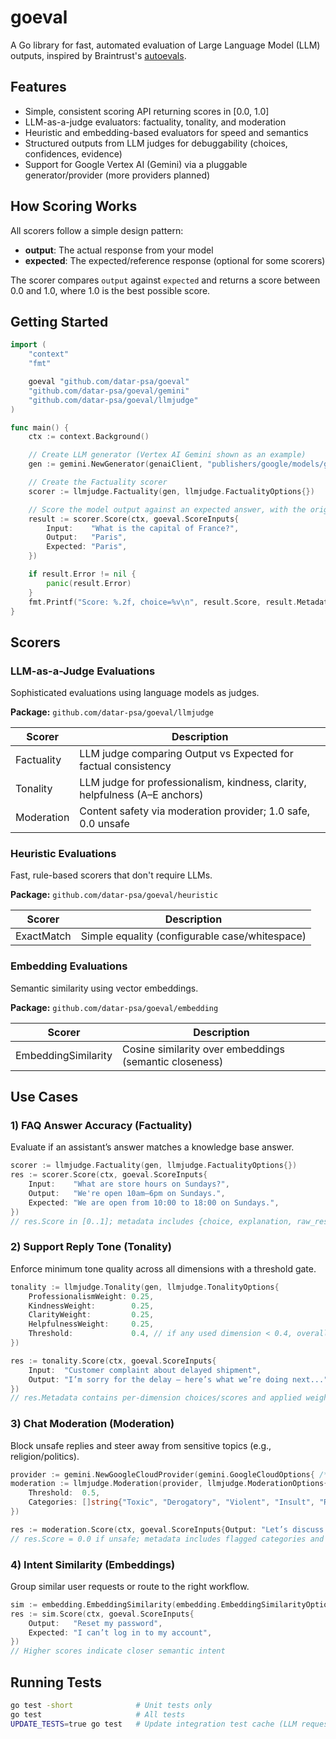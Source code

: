 # goeval

A Go library for fast, automated evaluation of Large Language Model (LLM) outputs, inspired by Braintrust's [autoevals](https://github.com/braintrustdata/autoevals).

## Features

- Simple, consistent scoring API returning scores in [0.0, 1.0]
- LLM-as-a-judge evaluators: factuality, tonality, and moderation
- Heuristic and embedding-based evaluators for speed and semantics
- Structured outputs from LLM judges for debuggability (choices, confidences, evidence)
- Support for Google Vertex AI (Gemini) via a pluggable generator/provider (more providers planned)

## How Scoring Works

All scorers follow a simple design pattern:
- **output**: The actual response from your model
- **expected**: The expected/reference response (optional for some scorers)

The scorer compares `output` against `expected` and returns a score between 0.0 and 1.0, where 1.0 is the best possible score.

## Getting Started

```go
import (
    "context"
    "fmt"

    goeval "github.com/datar-psa/goeval"
    "github.com/datar-psa/goeval/gemini"
    "github.com/datar-psa/goeval/llmjudge"
)

func main() {
    ctx := context.Background()

    // Create LLM generator (Vertex AI Gemini shown as an example)
    gen := gemini.NewGenerator(genaiClient, "publishers/google/models/gemini-2.5-flash")

    // Create the Factuality scorer
    scorer := llmjudge.Factuality(gen, llmjudge.FactualityOptions{})

    // Score the model output against an expected answer, with the original question as input
    result := scorer.Score(ctx, goeval.ScoreInputs{
        Input:    "What is the capital of France?",
        Output:   "Paris",
        Expected: "Paris",
    })

    if result.Error != nil {
        panic(result.Error)
    }
    fmt.Printf("Score: %.2f, choice=%v\n", result.Score, result.Metadata["choice"])
}
```

## Scorers

### LLM-as-a-Judge Evaluations

Sophisticated evaluations using language models as judges.

**Package:** `github.com/datar-psa/goeval/llmjudge`

| Scorer     | Description                                                                 |
|------------|-----------------------------------------------------------------------------|
| Factuality | LLM judge comparing Output vs Expected for factual consistency               |
| Tonality   | LLM judge for professionalism, kindness, clarity, helpfulness (A–E anchors)  |
| Moderation | Content safety via moderation provider; 1.0 safe, 0.0 unsafe                |

### Heuristic Evaluations

Fast, rule-based scorers that don't require LLMs.

**Package:** `github.com/datar-psa/goeval/heuristic`

| Scorer     | Description                                 |
|------------|---------------------------------------------|
| ExactMatch | Simple equality (configurable case/whitespace) |

### Embedding Evaluations

Semantic similarity using vector embeddings.

**Package:** `github.com/datar-psa/goeval/embedding`

| Scorer             | Description                                    |
|--------------------|------------------------------------------------|
| EmbeddingSimilarity | Cosine similarity over embeddings (semantic closeness) |

## Use Cases

### 1) FAQ Answer Accuracy (Factuality)

Evaluate if an assistant’s answer matches a knowledge base answer.

```go
scorer := llmjudge.Factuality(gen, llmjudge.FactualityOptions{})
res := scorer.Score(ctx, goeval.ScoreInputs{
    Input:    "What are store hours on Sundays?",
    Output:   "We're open 10am–6pm on Sundays.",
    Expected: "We are open from 10:00 to 18:00 on Sundays.",
})
// res.Score in [0..1]; metadata includes {choice, explanation, raw_response}
```

### 2) Support Reply Tone (Tonality)

Enforce minimum tone quality across all dimensions with a threshold gate.

```go
tonality := llmjudge.Tonality(gen, llmjudge.TonalityOptions{
    ProfessionalismWeight: 0.25,
    KindnessWeight:        0.25,
    ClarityWeight:         0.25,
    HelpfulnessWeight:     0.25,
    Threshold:             0.4, // if any used dimension < 0.4, overall score becomes 0
})

res := tonality.Score(ctx, goeval.ScoreInputs{
    Input:  "Customer complaint about delayed shipment",
    Output: "I’m sorry for the delay — here’s what we’re doing next...",
})
// res.Metadata contains per-dimension choices/scores and applied weights
```

### 3) Chat Moderation (Moderation)

Block unsafe replies and steer away from sensitive topics (e.g., religion/politics).

```go
provider := gemini.NewGoogleCloudProvider(gemini.GoogleCloudOptions{ /* http client + project */ })
moderation := llmjudge.Moderation(provider, llmjudge.ModerationOptions{
    Threshold:  0.5,
    Categories: []string{"Toxic", "Derogatory", "Violent", "Insult", "ReligionBelief", "Politics"},
})

res := moderation.Score(ctx, goeval.ScoreInputs{Output: "Let’s discuss your religion and political views..."})
// res.Score = 0.0 if unsafe; metadata includes flagged categories and is_safe=false
```

### 4) Intent Similarity (Embeddings)

Group similar user requests or route to the right workflow.

```go
sim := embedding.EmbeddingSimilarity(embedding.EmbeddingSimilarityOptions{Embedder: embedder})
res := sim.Score(ctx, goeval.ScoreInputs{
    Output:   "Reset my password",
    Expected: "I can’t log in to my account",
})
// Higher scores indicate closer semantic intent
```

## Running Tests

```bash
go test -short              # Unit tests only
go test                     # All tests
UPDATE_TESTS=true go test   # Update integration test cache (LLM requests)
```
